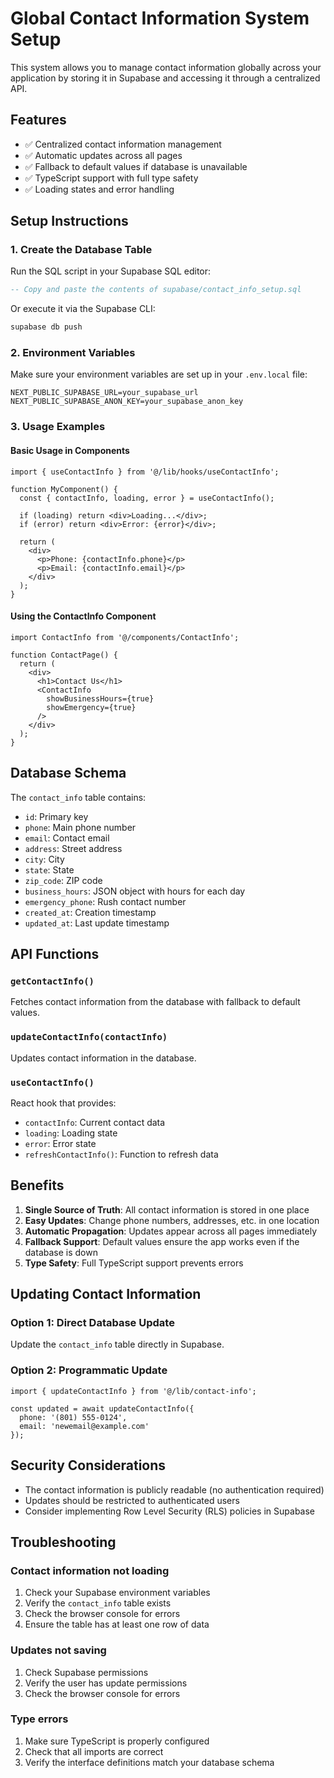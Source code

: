 # Global Contact Information System Setup

This system allows you to manage contact information globally across your application by storing it in Supabase and accessing it through a centralized API.

## Features

- ✅ Centralized contact information management
- ✅ Automatic updates across all pages
- ✅ Fallback to default values if database is unavailable
- ✅ TypeScript support with full type safety
- ✅ Loading states and error handling

## Setup Instructions

### 1. Create the Database Table

Run the SQL script in your Supabase SQL editor:

```sql
-- Copy and paste the contents of supabase/contact_info_setup.sql
```

Or execute it via the Supabase CLI:

```bash
supabase db push
```

### 2. Environment Variables

Make sure your environment variables are set up in your `.env.local` file:

```env
NEXT_PUBLIC_SUPABASE_URL=your_supabase_url
NEXT_PUBLIC_SUPABASE_ANON_KEY=your_supabase_anon_key
```

### 3. Usage Examples

#### Basic Usage in Components

```tsx
import { useContactInfo } from '@/lib/hooks/useContactInfo';

function MyComponent() {
  const { contactInfo, loading, error } = useContactInfo();
  
  if (loading) return <div>Loading...</div>;
  if (error) return <div>Error: {error}</div>;
  
  return (
    <div>
      <p>Phone: {contactInfo.phone}</p>
      <p>Email: {contactInfo.email}</p>
    </div>
  );
}
```

#### Using the ContactInfo Component

```tsx
import ContactInfo from '@/components/ContactInfo';

function ContactPage() {
  return (
    <div>
      <h1>Contact Us</h1>
      <ContactInfo 
        showBusinessHours={true}
        showEmergency={true}
      />
    </div>
  );
}
```

## Database Schema

The `contact_info` table contains:

- `id`: Primary key
- `phone`: Main phone number
- `email`: Contact email
- `address`: Street address
- `city`: City
- `state`: State
- `zip_code`: ZIP code
- `business_hours`: JSON object with hours for each day
- `emergency_phone`: Rush contact number
- `created_at`: Creation timestamp
- `updated_at`: Last update timestamp

## API Functions

### `getContactInfo()`
Fetches contact information from the database with fallback to default values.

### `updateContactInfo(contactInfo)`
Updates contact information in the database.

### `useContactInfo()`
React hook that provides:
- `contactInfo`: Current contact data
- `loading`: Loading state
- `error`: Error state
- `refreshContactInfo()`: Function to refresh data

## Benefits

1. **Single Source of Truth**: All contact information is stored in one place
2. **Easy Updates**: Change phone numbers, addresses, etc. in one location
3. **Automatic Propagation**: Updates appear across all pages immediately
4. **Fallback Support**: Default values ensure the app works even if the database is down
5. **Type Safety**: Full TypeScript support prevents errors

## Updating Contact Information

### Option 1: Direct Database Update
Update the `contact_info` table directly in Supabase.

### Option 2: Programmatic Update
```tsx
import { updateContactInfo } from '@/lib/contact-info';

const updated = await updateContactInfo({
  phone: '(801) 555-0124',
  email: 'newemail@example.com'
});
```

## Security Considerations

- The contact information is publicly readable (no authentication required)
- Updates should be restricted to authenticated users
- Consider implementing Row Level Security (RLS) policies in Supabase

## Troubleshooting

### Contact information not loading
1. Check your Supabase environment variables
2. Verify the `contact_info` table exists
3. Check the browser console for errors
4. Ensure the table has at least one row of data

### Updates not saving
1. Check Supabase permissions
2. Verify the user has update permissions
3. Check the browser console for errors

### Type errors
1. Make sure TypeScript is properly configured
2. Check that all imports are correct
3. Verify the interface definitions match your database schema 